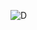 ![D](https://viewer.diagrams.net/?tags=%7B%7D&highlight=0000ff&edit=_blank&layers=1&nav=1&title=Untitled%20Diagram.drawio#Uhttps%3A%2F%2Fraw.githubusercontent.com%2FPH-Tools%2FPyPH%2Fmain%2FPHX%2Fmechanicals%2FUntitled%2520Diagram.drawio)
